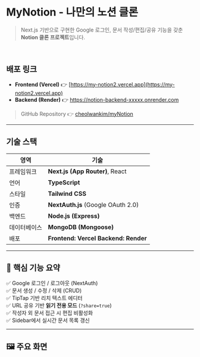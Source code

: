 # MyNotion - 나만의 노션 클론

> Next.js 기반으로 구현한 Google 로그인, 문서 작성/편집/공유 기능을 갖춘 **Notion 클론 프로젝트**입니다.

<br />

## 배포 링크

- **Frontend (Vercel)** 👉 [https://my-notion2.vercel.app](https://my-notion2.vercel.app)
- **Backend (Render)** 👉 https://notion-backend-xxxxx.onrender.com

> GitHub Repository 👉 [cheolwankim/myNotion](https://github.com/cheolwankim/myNotion)

---

## 기술 스택

| 영역 | 기술 |
|------|------|
| 프레임워크 | **Next.js (App Router)**, React |
| 언어 | **TypeScript** |
| 스타일 | **Tailwind CSS** |
| 인증 | **NextAuth.js** (Google OAuth 2.0) |
| 백엔드 | **Node.js (Express)** |
| 데이터베이스 | **MongoDB (Mongoose)** |
| 배포 | **Frontend: Vercel**  **Backend: Render** |

---

## 📌 핵심 기능 요약

✅ Google 로그인 / 로그아웃 (NextAuth)  
✅ 문서 생성 / 수정 / 삭제 (CRUD)  
✅ TipTap 기반 리치 텍스트 에디터  
✅ URL 공유 기반 **읽기 전용 모드** (`?share=true`)  
✅ 작성자 외 문서 접근 시 편집 비활성화  
✅ Sidebar에서 실시간 문서 목록 갱신

---

## 🖼️ 주요 화면


